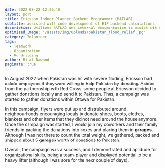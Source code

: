 ```yaml
---
date: 2022-08-22 12:26:40
layout: post
title: Ericsson Indoor Planner Backend Programmer (MATLAB)
subtitle: Assisted with code development of EIP backend calculations
description: Utilized MATLAB and internal documentation to assist wit development of tool
optimized_image: "/assets/img/uploads/pakistan_flood_relief.jpg"
category: Volunteer
tags:
  - Teamwork
  - Organization
  - Fundraising
author: Bilal Dawood
paginate: true
---
```


In August 2022 when Pakistan was hit with severe flloding, Ericsson had askde employees if they were willing to help Pakistan by donating. Asides from the partnernship with Red Cross, some people at Ericsson decided to gather donations locally and send it to Pakistan. Thus, a campaign was started to gather donations within Ottawa for Pakistan. 

In this campaign, flyers were put up and distrubuted around neighbourhoods encouraging locals to donate shoes, boots, clothes, blankets and other items that they did not need around the house anymore. Once the campaign was started, I would join my coworkers and their family friends in packing the donations into boxes and placing them in **garages**. Although I was not there to count the total weight, we gathered, packed and shipped about 5 **garages** worth of donations to Pakistan. 

Overall, the campaign was a success, and I demonstrated and aptidude for organizational skills, being a team-player and displayed potential to be a heavy lifter (although I was sore for the nexr couple of days).